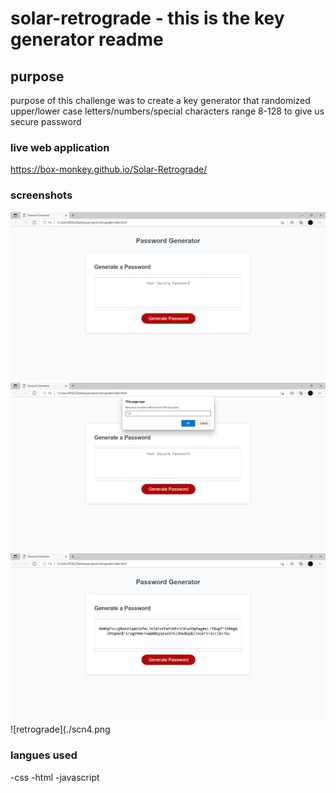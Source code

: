 # solar-retrograde - this is the key generator readme

## purpose
purpose of this challenge was to create a key generator that randomized upper/lower case letters/numbers/special characters
range 8-128 to give us secure password

### live web application
https://box-monkey.github.io/Solar-Retrograde/

### screenshots
![retrograde](./scn1.png)
![retrograde](./scn2.png)
![retrograde](./scn3.png)
![retrograde](./scn4.png

### langues used
-css
-html
-javascript
